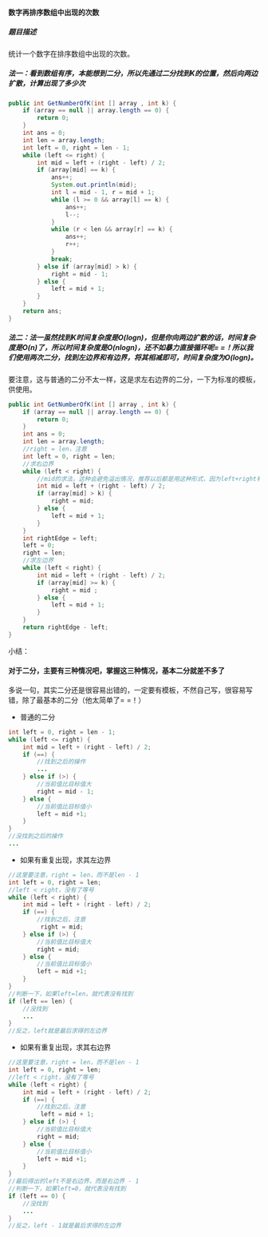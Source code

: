 #### 数字再排序数组中出现的次数

##### 题目描述

统计一个数字在排序数组中出现的次数。

<!--more-->

##### 法一：看到数组有序，本能想到二分，所以先通过二分找到K的位置，然后向两边扩散，计算出现了多少次

```java
public int GetNumberOfK(int [] array , int k) {
    if (array == null || array.length == 0) {
        return 0;
    }
    int ans = 0;
    int len = array.length;
    int left = 0, right = len - 1;
    while (left <= right) {
        int mid = left + (right - left) / 2;
        if (array[mid] == k) {
            ans++;
            System.out.println(mid);
            int l = mid - 1, r = mid + 1;
            while (l >= 0 && array[l] == k) {
                ans++;
                l--;
            }
            while (r < len && array[r] == k) {
                ans++;
                r++;
            }
            break;
        } else if (array[mid] > k) {
            right = mid - 1;
        } else {
            left = mid + 1;
        }
    }
    return ans;
}
```

##### 法二：法一虽然找到K时间复杂度是O(logn)，但是你向两边扩散的话，时间复杂度是O(n)了，所以时间复杂度是O(nlogn)，还不如暴力直接循环呢= =！所以我们使用两次二分，找到左边界和有边界，将其相减即可，时间复杂度为O(logn)。

要注意，这与普通的二分不太一样，这是求左右边界的二分，一下为标准的模板，供使用。

```java
public int GetNumberOfK(int [] array , int k) {
    if (array == null || array.length == 0) {
        return 0;
    }
    int ans = 0;
    int len = array.length;
    //right = len，注意
    int left = 0, right = len;
    //求右边界
    while (left < right) {
        //mid的求法，这种会避免溢出情况，推荐以后都是用这种形式，因为left+right有可能会造成溢出（两个都很大）
        int mid = left + (right - left) / 2;
        if (array[mid] > k) {
            right = mid;
        } else {
            left = mid + 1;
        }
    }
    int rightEdge = left;
    left = 0;
    right = len;
    //求左边界
    while (left < right) {
        int mid = left + (right - left) / 2;
        if (array[mid] >= k) {
            right = mid ;
        } else {
            left = mid + 1;
        }
    }
    return rightEdge - left;
}
```

小结：

#### 对于二分，主要有三种情况吧，掌握这三种情况，基本二分就差不多了

多说一句，其实二分还是很容易出错的，一定要有模板，不然自己写，很容易写错，除了最基本的二分（他太简单了= =！）

- 普通的二分

```java
int left = 0, right = len - 1;
while (left <= right) {
    int mid = left + (right - left) / 2;
    if (==) {
        //找到之后的操作
        ...
    } else if (>) {
        //当前值比目标值大
        right = mid - 1;
    } else {
        //当前值比目标值小
        left = mid +1;
    }
}
//没找到之后的操作
...
```

- 如果有重复出现，求其左边界

```java
//这里要注意，right = len，而不是len - 1
int left = 0, right = len;
//left < right，没有了等号
while (left < right) {
    int mid = left + (right - left) / 2;
    if (==) {
        //找到之后，注意
         right = mid;
    } else if (>) {
        //当前值比目标值大
        right = mid;
    } else {
        //当前值比目标值小
        left = mid +1;
    }
}
//判断一下，如果left=len，就代表没有找到
if (left == len) {
    //没找到
    ...
}
//反之，left就是最后求得的左边界
```

- 如果有重复出现，求其右边界

```java
//这里要注意，right = len，而不是len - 1
int left = 0, right = len;
//left < right，没有了等号
while (left < right) {
    int mid = left + (right - left) / 2;
    if (==) {
        //找到之后，注意
         left = mid + 1;
    } else if (>) {
        //当前值比目标值大
        right = mid;
    } else {
        //当前值比目标值小
        left = mid +1;
    }
}
//最后得出的left不是右边界，而是右边界 - 1
//判断一下，如果left=0，就代表没有找到
if (left == 0) {
    //没找到
    ...
}
//反之，left - 1就是最后求得的左边界
```

